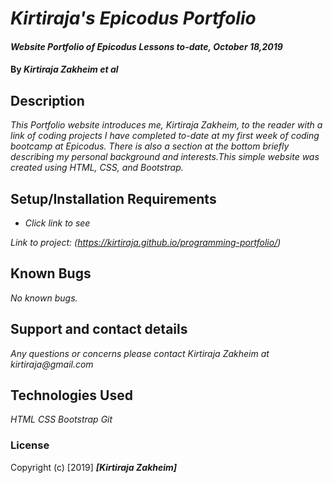 # _Kirtiraja's Epicodus Portfolio_

#### _Website Portfolio of Epicodus Lessons to-date, October 18,2019_

#### By _**Kirtiraja Zakheim et al**_

## Description

_This Portfolio website introduces me, Kirtiraja Zakheim, to the reader with a link of coding projects I have completed to-date at my first week of coding bootcamp at Epicodus. There is also a section at the bottom briefly describing my personal background and interests.This simple website was created using HTML, CSS, and Bootstrap._

## Setup/Installation Requirements


* _Click link to see_

_Link to project:  (https://kirtiraja.github.io/programming-portfolio/)_

## Known Bugs

_No known bugs._

## Support and contact details

_Any questions or concerns please contact Kirtiraja Zakheim at kirtiraja@gmail.com_

## Technologies Used

_HTML_
_CSS_
_Bootstrap_
_Git_

### License


Copyright (c) [2019] **_[Kirtiraja Zakheim]_**


